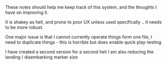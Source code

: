 These notes should help me keep track of this system, and the thoughts I have on improving it.

It is shakey as hell, and prone to poor UX unless used specifically .. it needs to be more robust.

One major issue is that I cannot currently operate things form one file, I need to duplicate things - this is horrible
but does enable quick play-testing

I have created a second version for a second heli
I am also reducing the landing / disembarking marker size
